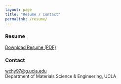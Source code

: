 ```yaml
---
layout: page
title: "Resume / Contact"
permalink: /resume/
---
```


### Resume
[Download Resume (PDF)](/files/Chenhaoyue_Wang_resume.pdf)

### Contact
wchy97@g.ucla.edu  
Department of Materials Science & Engineering, UCLA
